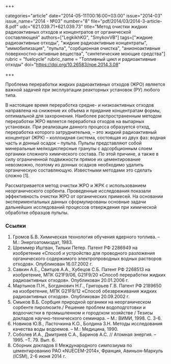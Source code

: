 +++

categories="article"
date="2014-05-11T00:16:00+03:00"
issue="2014-03"
issue_name="2014 - №03"
number="8"
file="pdf/2014/03/2014-3-article-8.pdf"
udc="621.039.71+621.039.73"
title="Метод очистки жидких радиоактивных отходов и концентратов от органической составляющей"
authors=["LegkikhKG", "SmykovVB"]
tags=["жидкие радиоактивные отходы", "жидкие радиоактивные концентраты", "иммобилизация", "пульпа", "сорбционная очистка", "анионоактивные поверхностно-активные вещества", "синтетические моющие средства"]
rubric = "fuelcycle"
rubric_name = "Топливный цикл и радиоактивные отходы"
doi="https://doi.org/10.26583/npe.2014.3.08"

+++

Проблема переработки жидких радиоактивных отходов (ЖРО) является важной задачей при эксплуатации реакторных установок (РУ) любого типа.

В настоящее время переработка средне- и низкоактивных отходов направлена на снижение их объема и придание концентратам формы, оптимальной для захоронения. Наиболее распространенным методом переработки ЖРО является переработка отходов на выпарных установках. При реализации данного процесса образуется отход, переработка которого затруднительна, – это жидкий радиоактивный концентрат (ЖРК) – коллоидная система, состоящая из двух фаз: водная часть и донный осадок – пульпа. Пульпы представляют собой минеральные мелкодисперсные гранулы с адсорбционным слоем органики сложного химического состава. По этой причине, а также в силу ограниченной подвижности прямое их цементирование невозможно, поэтому из донных осадков необходимо удалить органическую составляющую. Известными методами это сделать сложно [1].

Рассматривается метод очистки ЖРО и ЖРК с использованием неорганического сорбента. Проведенные исследования показали эффективность очистки ЖРО от органических примесей. На основании экспериментальных данных сформулированы основные задачи дальнейших исследований процессов отверждения при химической обработке образцов пульпы.

### Ссылки

1. Громов Б.В. Химическая технология обучения ядерного топлива. – М.: Энергоатомиздат, 1983.
2. Шреммер Иштван, Тильки Петер. Патент РФ 2286949 на изобретение «Способ и устройство для проводного разложения органического содержимого электропроводных водных растворов отходов». Опубликован 16.07.2002 г.
3. Савкин А.Е., Свитцов А.А., Хубецов С.Б. Патент РФ 2268513 на изобретение, МПК G21F9/06, G21F9/20 «Способ переработки жидких радиоактивных отходов». Опубликован 20.01.2006 г.
4. Мартынов П.Н., Богданович Н.Г., Григорьев Г.В. Патент РФ 2189650 на изобретение, МПК G21F9/12 «Способ обезвреживания жидких радиоактивных отходов». Опубликован 20.09.2002 г.
5. Смыков В.Б. Сорбция природной органики на неорганическом сорбенте пиролюзите./ Решение проблем водоподготовки и водоочистки в промышленном и городском хозяйстве / Тезисы докладов научно-технического семинара. – М.: ВИМИ, 1998. С. 3-6.
6. Новиков Ю.В., Ласточкина К.О., Болдина З.Н. Методы исследования качества воды водоемов. – М.: Медицина, 1990.
7. Соболев И.А., Дмитриев С.А., Баринов А.С. // Атомная энергия. –1995. –Т. 79. Вып. 6.
8. Сборник докладов II Международного симпозиума по цементированию РАО «NUECEM-2014», Франция, Авиньон-Маркуль (ICSM), 2-6 июня 2014 г.